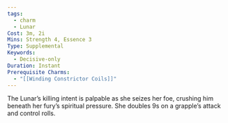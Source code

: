 ```yaml
---
tags:
  - charm
  - Lunar
Cost: 3m, 2i
Mins: Strength 4, Essence 3
Type: Supplemental
Keywords:
  - Decisive-only
Duration: Instant
Prerequisite Charms:
  - "[[Winding Constrictor Coils]]"
---
```

The Lunar’s killing intent is palpable as she seizes her foe, crushing him beneath her fury’s spiritual pressure. She doubles 9s on a grapple’s attack and control rolls.